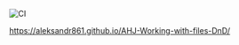 ![CI](https://github.com/Aleksandr861/AHJ-Working-with-files-DnD/actions/workflows/web.yml/badge.svg)

https://aleksandr861.github.io/AHJ-Working-with-files-DnD/